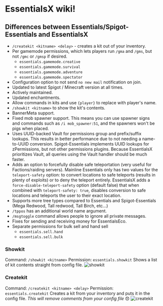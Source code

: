 # EssentialsX wiki!

## Differences between Essentials/Spigot-Essentials and EssentialsX
* `/createkit <kitname> <delay>` - creates a kit out of your inventory.
* Per gamemode permissions, which lets players run `/gma` and `/gms`, but not `/gmc` or `/gmsp` if desired.
  * `essentials.gamemode.creative`
  * `essentials.gamemode.survival`
  * `essentials.gamemode.adventure`
  * `essentials.gamemode.spectator`
* Configuration option to not send `no new mail` notification on join.
* Updated to latest Spigot / Minecraft version at all times.
* Actively maintained.
* Updated enchantments.
* Allow commands in kits and use `{player}` to replace with player's name.
* `/showkit <kitname>` to show the kit's contents.
* BannerMeta support.
* Fixed mob spawner support. This means you can use spawner signs and commands such as `/i mob_spawner:51`, and the spawners won't be pigs when placed.
* Uses UUID-backed Vault for permissions group and prefix/suffix lookups. This results in better performance due to not needing a name-to-UUID conversion. Spigot-Essentials implements UUID lookups for zPermissions, but not other permissions plugins. Because EssentialsX prioritizes Vault, all queries using the Vault handler should be much faster.
* Adds an option to forcefully disable safe teleportation (very useful for Factions/raiding servers). Mainline Essentials only has two values for the `teleport-safety` option: to convert locations to safe teleports (results in plenty of exploits) or to deny the teleport entirely. EssentialsX adds a `force-disable-teleport-safety` option (default false) that when combined with `teleport-safety: true`, disables conversion to safe locations and teleports the user to their exact location.
* Supports more tree types compared to Essentials and Spigot-Essentials (Mega Redwood, Tall redwood, Tall Birch, etc...)
* `/tppos` has an additional world name argument.
* `/msgtoggle` command allows people to ignore all private messages.
* Fixes for sending and receiving money for EssentialsEco.
* Separate permissions for bulk sell and hand sell
  * `essentials.sell.hand`
  * `essentials.sell.bulk`

### Showkit
Command: `/showkit <kitname>`
Permission: `essentials.showkit`
Shows a list of kit contents straight from config file.
![showkit](https://i.imgur.com/d4Ff8vN.png)

### Createkit
Command: `/createkit <kitname> <delay>`
Permission: `essentials.createkit`
Creates a kit from your inventory and puts it in the config file. *This will remove comments from your config file* :disappointed: 
![createkit](https://i.imgur.com/nXMlNGP.png)